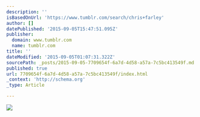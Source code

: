 ```yaml
---
description: ''
isBasedOnUrl: 'https://www.tumblr.com/search/chris+farley'
author: []
datePublished: '2015-09-05T15:47:51.095Z'
publisher:
  domain: www.tumblr.com
  name: tumblr.com
title: ''
dateModified: '2015-09-05T01:07:31.322Z'
sourcePath: _posts/2015-09-05-7709654f-6a7d-4d58-a57a-7c5bc413549f.md
published: true
url: 7709654f-6a7d-4d58-a57a-7c5bc413549f/index.html
_context: 'http://schema.org'
_type: Article

---
```

![](https://38.media.tumblr.com/6e1f9f63769c51ad122132493c925513/tumblr_ne6gxmSftK1qg2p2fo1_400.gif)